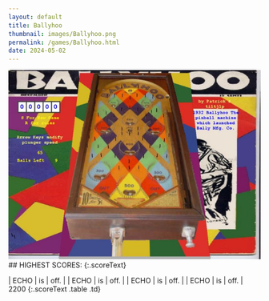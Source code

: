 ```yaml
---
layout: default
title: Ballyhoo
thumbnail: images/Ballyhoo.png
permalink: /games/Ballyhoo.html
date: 2024-05-02
---
```


<img src="../images/Ballyhoo.png" class="gameThumbnail img-fluid mx-auto align-middle">
## HIGHEST SCORES:
{:.scoreText}

| ECHO | is | off. | 
| ECHO | is | off. | 
| ECHO | is | off. | 
| ECHO | is | off. | 
2200 
{:.scoreText .table .td}
